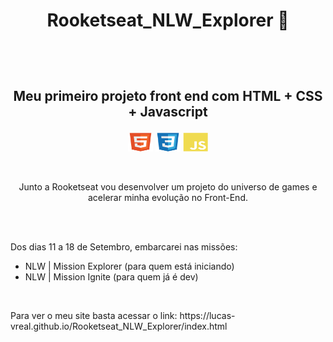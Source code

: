 # <p align="center">Rooketseat_NLW_Explorer 🚀</p>
<br>
<br>

## <p align="center"> Meu primeiro projeto front end com HTML + CSS + Javascript</p>

<div align="center">
  <img align="center" alt="HTML Icon" height="30" width="40" src="https://raw.githubusercontent.com/devicons/devicon/master/icons/html5/html5-original.svg">
  <img align="center" alt="CSS Icon" height="30" width="40" src="https://raw.githubusercontent.com/devicons/devicon/master/icons/css3/css3-original.svg">
  <img align="center" alt="JS Icon" height="30" width="40" src="https://raw.githubusercontent.com/devicons/devicon/master/icons/javascript/javascript-plain.svg">
</div>
  <br>
<br>
<p align="center" width= 15px >Junto a Rooketseat vou desenvolver um projeto do universo de games e acelerar minha evolução no Front-End. </p>
<br>
<br>
<p>Dos dias 11 a 18 de Setembro, embarcarei nas missões:
  <ul>
    <li> NLW | Mission Explorer (para quem está iniciando)</li>
    <li> NLW | Mission Ignite (para quem já é dev)</p></li>
  </ul>
<br>
<p> Para ver o meu site basta acessar o link: https://lucas-vreal.github.io/Rooketseat_NLW_Explorer/index.html</p>
<br>
